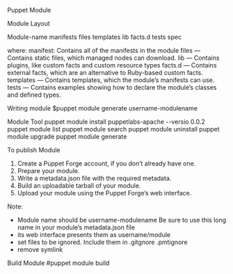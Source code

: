 Puppet Module

Module Layout

Module-name
manifests
files
templates
lib
facts.d
tests
spec

where:
manifest: Contains all of the manifests in the module
files — Contains static files, which managed nodes can download.
lib — Contains plugins, like custom facts and custom resource types
facts.d — Contains external facts, which are an alternative to Ruby-based custom facts. 
templates — Contains templates, which the module’s manifests can use.
tests — Contains examples showing how to declare the module’s classes and defined types.

Writing module
$puppet module generate username-modulename

Module Tool
puppet module install puppetlabs-apache --versio  0.0.2
puppet module list
puppet module search
puppet module uninstall
puppet module upgrade
puppet module generate

To publish Module
1. Create a Puppet Forge account, if you don’t already have one.
2. Prepare your module.
3. Write a metadata.json file with the required metadata.
4. Build an uploadable tarball of your module.
5. Upload your module using the Puppet Forge’s web interface.

Note:
- Module name should be username-modulename Be sure to use this long name in your module’s metadata.json file
- its web interface presents them as username/module
- set files to be ignored. Include them in .gitgnore .pmtignore
- remove symlink

Build Module
#puppet module build <Module Directory>